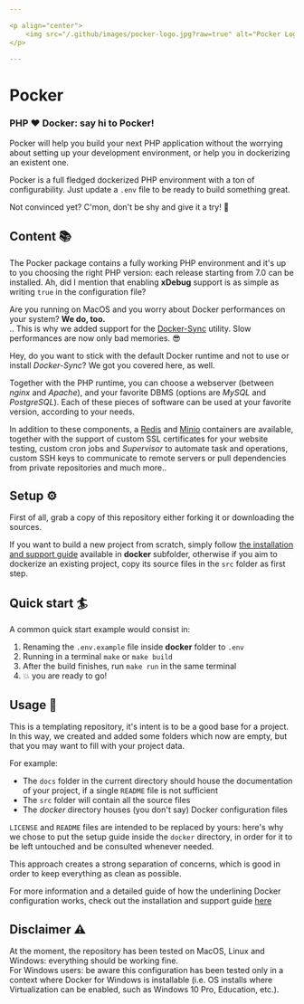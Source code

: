```yaml
---

<p align="center">
    <img src="/.github/images/pocker-logo.jpg?raw=true" alt="Pocker Logo"/>
</p>

---
```


# Pocker

### PHP :heart: Docker: say hi to Pocker!
Pocker will help you build your next PHP application without the worrying about setting up your development environment,
or help you in dockerizing an existent one.

Pocker is a full fledged dockerized PHP environment with a ton of configurability. Just update a `.env` file to be ready
to build something great.

Not convinced yet? C'mon, don't be shy and give it a try! :muscle:

## Content :books:
The Pocker package contains a fully working PHP environment and it's up to you choosing the right PHP version: each release
starting from 7.0 can be installed. Ah, did I mention that enabling **xDebug** support is as simple as writing `true` in
the configuration file?

Are you running on MacOS and you worry about Docker performances on your system?
**We do, too.**  
.. This is why we added support for the [Docker-Sync](http://docker-sync.io/) utility. Slow performances are now only 
bad memories. :sunglasses:

Hey, do you want to stick with the default Docker runtime and not to use or install _Docker-Sync_? We got you covered here,
as well.

Together with the PHP runtime, you can choose a webserver (between _nginx_ and _Apache_), and your favorite
DBMS (options are _MySQL_ and _PostgreSQL_). Each of these pieces of software can be used at your favorite version, according
to your needs.

In addition to these components, a [Redis](https://redis.io/) and [Minio](https://min.io) containers are available,
together with the support of custom SSL certificates for your website testing, custom cron jobs and _Supervisor_ to 
automate task and operations, custom SSH keys to communicate to remote servers or pull dependencies from private 
repositories and much more..

## Setup :gear:
First of all, grab a copy of this repository either forking it or downloading the sources.

If you want to build a new project from scratch, simply follow [the installation and support guide](docker/Readme.md)
available in **docker** subfolder, otherwise if you aim to dockerize an existing project, copy its source files in the
`src` folder as first step.

## Quick start :surfer:
A common quick start example would consist in:
1. Renaming the `.env.example` file inside **docker** folder to `.env`
2. Running in a terminal `make` or `make build`
3. After the build finishes, run `make run` in the same terminal
4. :boom: you are ready to go!

## Usage :rocket:
This is a templating repository, it's intent is to be a good base for a project. In this way, we created and added
some folders which now are empty, but that you may want to fill with your project data.

For example:
- The `docs` folder in the current directory should house the documentation of your project, if a single
`README` file is not sufficient
- The `src` folder will contain all the source files
- The _docker_ directory houses (you don't say) Docker configuration files

`LICENSE` and `README` files are intended to be replaced by yours: here's why we chose to put the setup guide inside
the `docker` directory, in order for it to be left untouched and be consulted whenever needed.

This approach creates a strong separation of concerns, which is good in order to keep everything as clean as possible.  

For more information and a detailed guide of how the underlining Docker configuration works, check out the installation
and support guide [here](docker/Readme.md)

## Disclaimer :warning:
At the moment, the repository has been tested on MacOS, Linux and Windows: everything should be working fine.  
For Windows users: be aware this configuration has been tested only in a context where Docker for Windows is 
installable (i.e. OS installs where Virtualization can be enabled, such as Windows 10 Pro, Education, etc.).    
